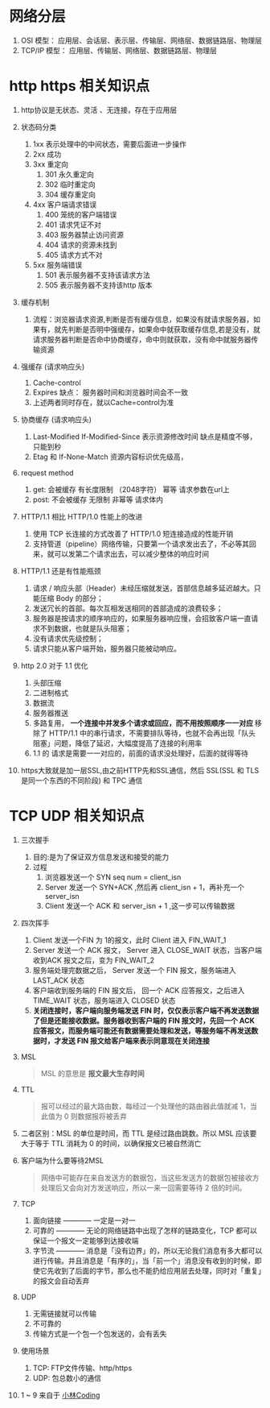 # 网络分层
1. OSI 模型： 应用层、会话层、表示层、传输层、网络层、数据链路层、物理层
2. TCP/IP 模型： 应用层、传输层、网络层、数据链路层、物理层


# http https 相关知识点

1. http协议是无状态、灵活 、无连接，存在于应用层
2. 状态码分类
    1. 1xx  表示处理中的中间状态，需要后面进一步操作
    2. 2xx  成功
    3. 3xx  重定向
        1. 301 永久重定向
        2. 302 临时重定向
        3. 304 缓存重定向
    4. 4xx 客户端请求错误
        1. 400 笼统的客户端错误
        2. 401 请求凭证不对
        3. 403 服务器禁止访问资源
        4. 404 请求的资源未找到
        5. 405 请求方式不对
    5. 5xx 服务端错误
        1. 501 表示服务器不支持该请求方法 
        2. 505 表示服务器不支持该http 版本 

3. 缓存机制
   1. 流程：浏览器请求资源,判断是否有缓存信息，如果没有就请求服务器，如果有，就先判断是否明中强缓存，如果命中就获取缓存信息,若是没有，就请求服务器判断是否命中协商缓存，命中则就获取，没有命中就服务器传输资源

4. 强缓存 (请求响应头)
   1. Cache-control 
   2. Expires 缺点： 服务器时间和浏览器时间会不一致
   3. 上述两者同时存在，就以Cache=control为准

5. 协商缓存 (请求响应头)
    1. Last-Modified If-Modified-Since 表示资源修改时间 缺点是精度不够，只能到秒
    2. Etag 和 If-None-Match 资源内容标识优先级高，

6. request method
    1. get: 会被缓存 有长度限制 （2048字符）  幂等 请求参数在url上
    2. post: 不会被缓存 无限制 非幂等  请求体内

7. HTTP/1.1 相⽐ HTTP/1.0 性能上的改进
    1. 使⽤ TCP ⻓连接的⽅式改善了 HTTP/1.0 短连接造成的性能开销
    2. ⽀持管道（pipeline）⽹络传输，只要第⼀个请求发出去了，不必等其回来，就可以发第⼆个请求出去，可以减少整体的响应时间


8. HTTP/1.1 还是有性能瓶颈
    1. 请求 / 响应头部（Header）未经压缩就发送，⾸部信息越多延迟越⼤。只能压缩 Body 的部分；
    2. 发送冗⻓的⾸部。每次互相发送相同的⾸部造成的浪费较多；
    3. 服务器是按请求的顺序响应的，如果服务器响应慢，会招致客户端⼀直请求不到数据，也就是队头阻塞；
    4. 没有请求优先级控制；
    5. 请求只能从客户端开始，服务器只能被动响应。 

9. http 2.0 对于 1.1 优化
   1. 头部压缩
   2. 二进制格式
   3. 数据流
   4. 服务器推送
   5. 多路复用， <b>⼀个连接中并发多个请求或回应，⽽不⽤按照顺序⼀⼀对应 </b> 移除了 HTTP/1.1 中的串⾏请求，不需要排队等待，也就不会再出现「队头阻塞」问题，降低了延迟，⼤幅度提⾼了连接的利⽤率
   6. 1.1 的 请求是需要一一对应的，前面的请求没处理好，后面的就得等待

10. https大致就是加一层SSL,由之前HTTP先和SSL通信，然后 SSL(SSL 和 TLS 是同一个东西的不同阶段) 和 TPC 通信

# TCP UDP 相关知识点

1. 三次握手
   1. 目的:是为了保证双方信息发送和接受的能力
   2. 过程
      1. 浏览器发送一个 SYN seq num = client_isn
      2. Server 发送一个 SYN+ACK ,然后再 client_isn + 1，再补充一个 server_isn
      3. Client 发送一个 ACK 和 server_isn + 1 ,这一步可以传输数据

2. 四次挥手
   1. Client 发送一个FIN 为 1的报文，此时 Client 进入 FIN_WAIT_1
   2. Server 发送一个 ACK 报文， Server 进入 CLOSE_WAIT 状态，当客户端收到ACK 报文之后，变为 FIN_WAIT_2
   3. 服务端处理完数据之后， Server  发送一个 FIN 报文，服务端进入LAST_ACK 状态
   4. 客户端收到服务端的 FIN 报文后， 回一个 ACK 应答报文，之后进入 TIME_WAIT 状态，服务端进入 CLOSED 状态
   5.  <b>关闭连接时，客户端向服务端发送 FIN 时，仅仅表示客户端不再发送数据了但是还能接收数据。服务器收到客户端的 FIN 报文时，先回⼀个 ACK 应答报⽂，⽽服务端可能还有数据需要处理和发送，等服务端不再发送数据时，才发送 FIN 报⽂给客户端来表示同意现在关闭连接</b>

8. MSL
    > MSL 的意思是 <b>报文最大生存时间</b>

4. TTL
    > 报可以经过的最⼤路由数，每经过⼀个处理他的路由器此值就减 1，当此值为 0 则数据报将被丢弃  

5. 二者区别：MSL 的单位是时间，⽽ TTL 是经过路由跳数。所以 MSL 应该要⼤于等于 TTL 消耗为 0 的时间，以确保报⽂已被⾃然消亡 

6. 客户端为什么要等待2MSL
    > ⽹络中可能存在来⾃发送⽅的数据包，当这些发送⽅的数据包被接收⽅处理后⼜会向对⽅发送响应，所以⼀来⼀回需要等待 2 倍的时间。

7. TCP
    1. 面向链接 ———— 一定是一对一
    2. 可靠的 ———— ⽆论的⽹络链路中出现了怎样的链路变化，TCP 都可以保证⼀个报⽂⼀定能够到达接收端
    3. 字节流 ———— 消息是「没有边界」的，所以⽆论我们消息有多⼤都可以进⾏传输。并且消息是「有序的」，当「前⼀个」消息没有收到的时候，即使它先收到了后⾯的字节，那么也不能扔给应⽤层去处理，同时对「重复」的报⽂会⾃动丢弃

8. UDP
   1. 无需链接就可以传输
   2. 不可靠的
   3. 传输方式是一个包一个包发送的，会有丢失

9. 使用场景
    1. TCP: FTP文件传输、http/https
    2. UDP: 包总数小的通信

10. 1 ~ 9 来自于 [小林Coding](https://xiaolincoding.com/)


  


